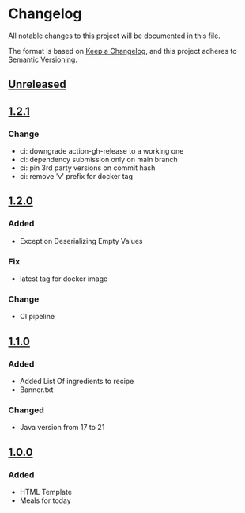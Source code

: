 # Changelog

All notable changes to this project will be documented in this file.

The format is based on [Keep a Changelog](https://keepachangelog.com/en/1.1.0/),
and this project adheres to [Semantic Versioning](https://semver.org/spec/v2.0.0.html).

## [Unreleased]

<!-- template
## [0.0.0]
### Added
### Changed
### Deprecated
### Removed
### Fixed
### Security
-->

## [1.2.1]
### Change
- ci: downgrade action-gh-release to a working one
- ci: dependency submission only on main branch
- ci: pin 3rd party versions on commit hash
- ci: remove 'v' prefix for docker tag

## [1.2.0]
### Added
- Exception Deserializing Empty Values
### Fix
- latest tag for docker image
### Change
- CI pipeline

## [1.1.0]
### Added
- Added List Of ingredients to recipe
- Banner.txt
### Changed
- Java version from 17 to 21

## [1.0.0]
### Added
- HTML Template
- Meals for today

[unreleased]: https://github.com/schmitzCatz/tandoor-dashboard/compare/v1.2.1...HEAD
[1.0.0]: https://github.com/schmitzCatz/tandoor-dashboard/tree/v1.0.0
[1.1.0]: https://github.com/schmitzCatz/tandoor-dashboard/compare/v1.0.0...v1.1.0
[1.2.0]: https://github.com/schmitzCatz/tandoor-dashboard/compare/v1.1.0...v1.2.0
[1.2.1]: https://github.com/schmitzCatz/tandoor-dashboard/compare/v1.2.0...v1.2.1